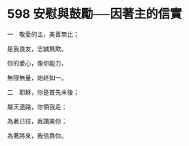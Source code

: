 # 598 安慰與鼓勵──因著主的信實

一　敬愛的主，美善無比；

是我良友，忠誠無欺。

你的愛心，像你能力，

無限無量，始終如一。

二　耶穌，你是首先末後；

屬天道路，你領我走；

為著已往，我讚美你；

為著將來，我信靠你。

